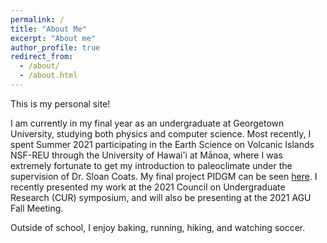 ```yaml
---
permalink: /
title: "About Me"
excerpt: "About me"
author_profile: true
redirect_from: 
  - /about/
  - /about.html
---
```


This is my personal site!

I am currently in my final year as an undergraduate at Georgetown University, studying both physics and computer science. Most recently, I spent Summer 2021 participating in the Earth Science on Volcanic Islands NSF-REU through the University of Hawai'i at Mānoa, where I was extremely fortunate to get my introduction to paleoclimate under the supervision of Dr. Sloan Coats. My final project PIDGM can be seen [here](https://pidgm.github.io/index.html). I recently presented my work at the 2021 Council on Undergraduate Research (CUR) symposium, and will also be presenting at the 2021 AGU Fall Meeting.

Outside of school, I enjoy baking, running, hiking, and watching soccer. 
